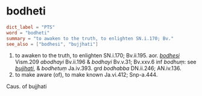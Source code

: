# bodheti

``` toml
dict_label = "PTS"
word = "bodheti"
summary = "to awaken to the truth, to enlighten SN.i.170; Bv."
see_also = ["bodhesi", "bujjhati"]
```

1. to awaken to the truth, to enlighten SN.i.170; Bv.ii.195. aor. *[bodhesi](bodhesi.md)* Vism.209 *abodhayi* Bv.ii.196 & *bodhayi* Bv.v.31; Bv.xxv.6 inf *bodhuṃ*: see *[bujjhati](bujjhati.md)*, & *bodhetuṃ* Ja.iv.393. grd *bodhabba* DN.ii.246; AN.iv.136.
2. to make aware (of), to make known Ja.vi.412; Snp\-a.444.

Caus. of bujjhati

